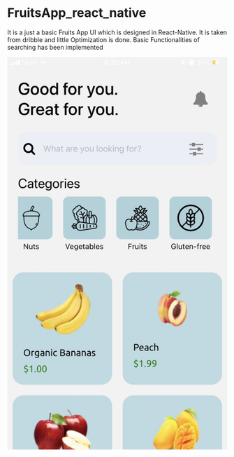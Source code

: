 # FruitsApp_react_native

It is a just a basic Fruits App UI which is designed in React-Native. It is taken from dribble and little Optimization is done. Basic Functionalities of searching has been implemented 

![](/UI.jpg)

